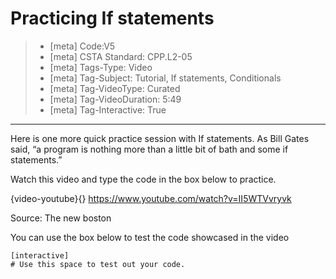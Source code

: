 # Practicing If statements
> - [meta] Code:V5
> - [meta] CSTA Standard: CPP.L2-05 
> - [meta] Tags-Type: Video
> - [meta] Tag-Subject: Tutorial, If statements, Conditionals
> - [meta] Tag-VideoType: Curated
> - [meta] Tag-VideoDuration: 5:49
> - [meta] Tag-Interactive: True

---

Here is one more quick practice session with If statements. As Bill Gates said, “a program is nothing more than a little bit of bath and some if statements.” 

Watch this video and type the code in the box below to practice.

{video-youtube}{} https://www.youtube.com/watch?v=II5WTVvryvk

Source: The new boston

You can use the box below to test the code showcased in the video 

```
[interactive]
# Use this space to test out your code.
```
